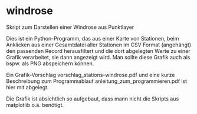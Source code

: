 # windrose
Skript zum Darstellen einer Windrose aus Punktlayer

Dies ist ein Python-Programm, das aus einer Karte von Stationen, beim Anklicken aus einer Gesamtdatei aller Stationen im CSV Format (angehängt) den passenden Record herausfiltert und die dort abgelegten Werte zu einer Grafik verarbeitet, sie dann angezeigt wird. Man sollte diese Grafik auch als bspw. als PNG abspeichern können.

Ein Grafik-Vorschlag vorschlag_stations-windrose.pdf und eine kurze Beschreibung zum Programmablauf anleitung_zum_programmieren.pdf  ist hier mit abgelegt.

Die Grafik ist absichtlich so aufgebaut, dass mann nicht die Skripts aus matplotlib o.ä. benötigt.
